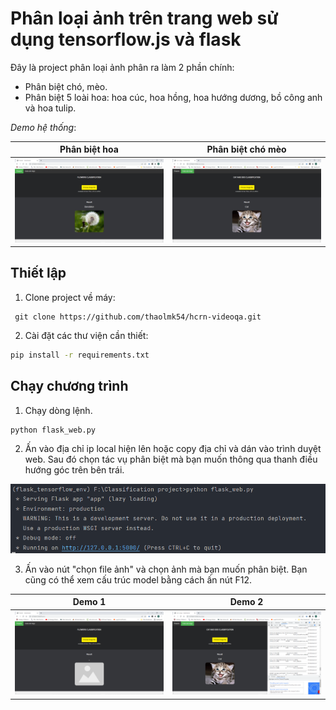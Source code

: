 # Phân loại ảnh trên trang web sử dụng tensorflow.js và flask
Đây là project phân loại ảnh phân ra làm 2 phần chính: 
- Phân biệt chó, mèo. 
- Phân biệt 5 loài hoa: hoa cúc, hoa hồng, hoa hướng dương, bồ công anh và hoa tulip.

_Demo hệ thống_:

Phân biệt hoa             |  Phân biệt chó mèo
:-------------------------:|:-------------------------:
![](1.png)  |  ![](2.png)

## Thiết lập
1. Clone project về máy:
```
 git clone https://github.com/thaolmk54/hcrn-videoqa.git
```

2. Cài đặt các thư viện cần thiết:
```bash
pip install -r requirements.txt
```

## Chạy chương trình
1. Chạy dòng lệnh.

```
python flask_web.py
```

2. Ấn vào địa chỉ ip local hiện lên hoặc copy địa chỉ và dán vào trình duyệt web. Sau đó chọn tác vụ phân biệt mà bạn muốn thông qua thanh điều hướng góc trên bên trái.

![](3.png)

3. Ấn vào nút "chọn file ảnh" và chọn ảnh mà bạn muốn phân biệt. Bạn cũng có thể xem cấu trúc model bằng cách ấn nút F12.

Demo 1  |  Demo 2
:-------------------------:|:-------------------------:
![](4.png)  |  ![](5.png)
